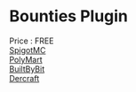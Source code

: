 # Bounties Plugin
Price : FREE\
[SpigotMC](https://www.spigotmc.org/resources/bounties-the-most-vanilla-feeling-trade-system-ever.107030/)\
[PolyMart](https://polymart.org/resource/bounties-plugin.3257)\
[BuiltByBit](https://builtbybit.com/resources/slot-machine-modelengine.25814/https://builtbybit.com/resources/bounties-plugin.26402/)\
[Dercraft](https://hosting.dercraft.net/marketplace/product/bounties-plugin)
